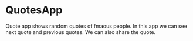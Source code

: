 # QuotesApp
Quote app shows random quotes of fmaous people. In this app we can see next quote and previous quotes. We can also share the quote.
